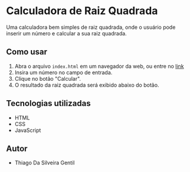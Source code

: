 # Calculadora de Raiz Quadrada

Uma calculadora  bem simples de raiz quadrada, onde o usuário pode inserir um número e calcular a sua raiz quadrada.

## Como usar

1. Abra o arquivo `index.html` em um navegador da web, ou entre no [link](https://tgentil.github.io/raizes/)
2. Insira um número no campo de entrada.
3. Clique no botão "Calcular".
4. O resultado da raiz quadrada será exibido abaixo do botão.


## Tecnologias utilizadas

- HTML
- CSS
- JavaScript

## Autor

* Thiago Da Silveira Gentil